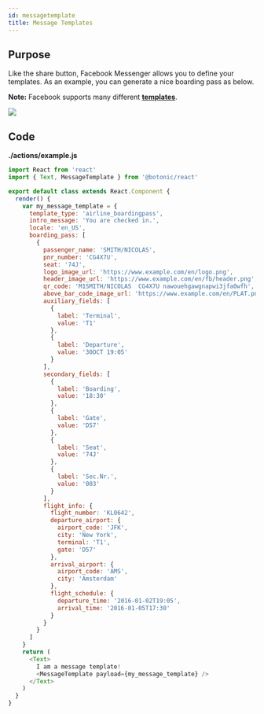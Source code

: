 ```yaml
---
id: messagetemplate
title: Message Templates
---
```


## Purpose

Like the share button, Facebook Messenger allows you to define your templates.
As an example, you can generate a nice boarding pass as below.

**Note:** Facebook supports many different [<u>**templates**</u>](https://developers.facebook.com/docs/messenger-platform/send-messages/templates).

![](https://botonic-doc-static.netlify.com/images/message_template.png)




## Code

**./actions/example.js**

```javascript
import React from 'react'
import { Text, MessageTemplate } from '@botonic/react'

export default class extends React.Component {
  render() {
    var my_message_template = {
      template_type: 'airline_boardingpass',
      intro_message: 'You are checked in.',
      locale: 'en_US',
      boarding_pass: [
        {
          passenger_name: 'SMITH/NICOLAS',
          pnr_number: 'CG4X7U',
          seat: '74J',
          logo_image_url: 'https://www.example.com/en/logo.png',
          header_image_url: 'https://www.example.com/en/fb/header.png',
          qr_code: 'M1SMITH/NICOLAS  CG4X7U nawouehgawgnapwi3jfa0wfh',
          above_bar_code_image_url: 'https://www.example.com/en/PLAT.png',
          auxiliary_fields: [
            {
              label: 'Terminal',
              value: 'T1'
            },
            {
              label: 'Departure',
              value: '30OCT 19:05'
            }
          ],
          secondary_fields: [
            {
              label: 'Boarding',
              value: '18:30'
            },
            {
              label: 'Gate',
              value: 'D57'
            },
            {
              label: 'Seat',
              value: '74J'
            },
            {
              label: 'Sec.Nr.',
              value: '003'
            }
          ],
          flight_info: {
            flight_number: 'KL0642',
            departure_airport: {
              airport_code: 'JFK',
              city: 'New York',
              terminal: 'T1',
              gate: 'D57'
            },
            arrival_airport: {
              airport_code: 'AMS',
              city: 'Amsterdam'
            },
            flight_schedule: {
              departure_time: '2016-01-02T19:05',
              arrival_time: '2016-01-05T17:30'
            }
          }
        }
      ]
    }
    return (
      <Text>
        I am a message template!
        <MessageTemplate payload={my_message_template} />
      </Text>
    )
  }
}
```



